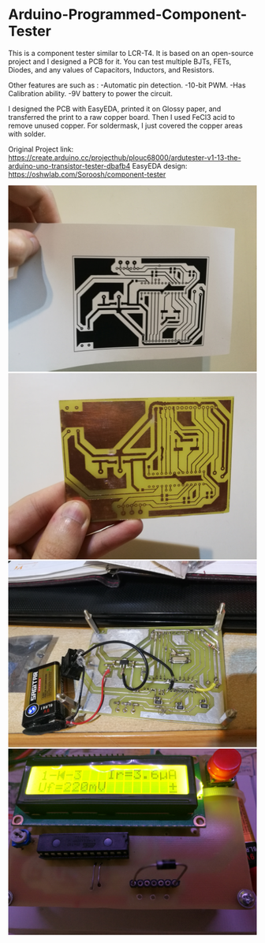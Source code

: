 # Arduino-Programmed-Component-Tester

This is a component tester similar to LCR-T4. It is based on an open-source project and I designed a PCB for it. You can test multiple BJTs, FETs, Diodes, and any values of Capacitors, Inductors, and Resistors.

Other features are such as :
  -Automatic pin detection.
  -10-bit PWM.
  -Has Calibration ability.
  -9V battery to power the circuit.

I designed the PCB with EasyEDA, printed it on Glossy paper, and transferred the print to a raw copper board. Then I used FeCl3 acid to remove unused copper. For soldermask, I just covered the copper areas with solder.

Original Project link: https://create.arduino.cc/projecthub/plouc68000/ardutester-v1-13-the-arduino-uno-transistor-tester-dbafb4
EasyEDA  design: https://oshwlab.com/Soroosh/component-tester

![1](https://github.com/soroushtou/Arduino-Programmed-Component-Tester/blob/main/images/1%20(3).jpg)
![2](https://github.com/soroushtou/Arduino-Programmed-Component-Tester/blob/main/images/1%20(4).jpg)
![3](https://github.com/soroushtou/Arduino-Programmed-Component-Tester/blob/main/images/1%20(1).jpg)
![4](https://github.com/soroushtou/Arduino-Programmed-Component-Tester/blob/main/images/1%20(2).jpg)
